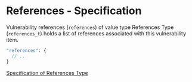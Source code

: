 # References - Specification

Vulnerability references (`references`) of value type References Type (`references_t`) holds a list of references associated with this vulnerability item.

```javascript
"references": {
  // ...
}
```

[Specification of References Type](../../types/references-spec.en.md)
